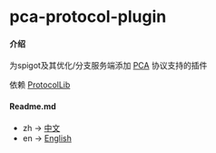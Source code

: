 # pca-protocol-plugin

#### 介绍
为spigot及其优化/分支服务端添加 [PCA](https://github.com/plusls/plusls-carpet-addition) 协议支持的插件

依赖 [ProtocolLib](https://github.com/dmulloy2/ProtocolLib)

#### Readme.md
- zh -> [中文](README.md)
- en -> [English](README.en.md)
